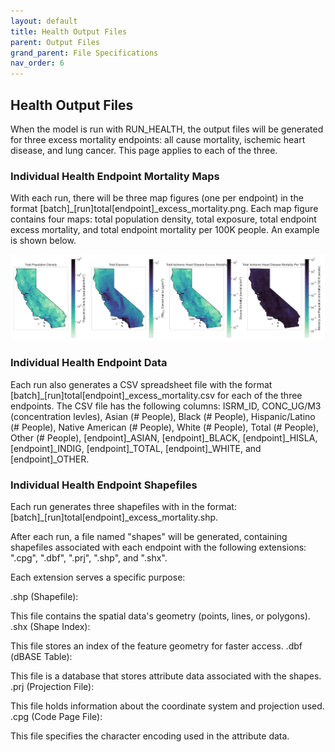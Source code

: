 ```yaml
---
layout: default
title: Health Output Files
parent: Output Files
grand_parent: File Specifications
nav_order: 6
---
```


## Health Output Files 
When the model is run with RUN_HEALTH, the output files will be generated for three excess mortality endpoints: all cause mortality, ischemic heart disease, and lung cancer. This page applies to each of the three. 

### Individual Health Endpoint Mortality Maps
With each run, there will be three map figures (one per endpoint) in the format [batch]_[run]total[endpoint]_excess_mortality.png. Each map figure contains four maps: total population density, total exposure, total endpoint excess mortality, and total endpoint mortality per 100K people. An example is shown below.

![Individual Health Endpoint Mortality png](https://github.com/echo-air-model/echo-air-model.github.io/blob/output_file_pages/assets/getting_started/mac_os/demo_test_03_total_ischemic%20heart%20disease_excess_mortality.png?raw=true)

### Individual Health Endpoint Data
Each run also generates a CSV spreadsheet file with the format [batch]_[run]total[endpoint]_excess_mortality.csv for each of the three endpoints. The CSV file has the following columns: ISRM_ID, CONC_UG/M3 (concentration levles), Asian (# People), Black (# People),	Hispanic/Latino (# People), Native American (# People), White (# People), Total (# People), Other (# People), [endpoint]_ASIAN, [endpoint]_BLACK,	[endpoint]_HISLA,	[endpoint]_INDIG,	[endpoint]_TOTAL,	[endpoint]_WHITE,	and [endpoint]_OTHER. 

### Individual Health Endpoint Shapefiles
Each run generates three shapefiles with in the format: [batch]_[run]total[endpoint]_excess_mortality.shp.

After each run, a file named "shapes" will be generated, containing shapefiles associated with each endpoint with the following extensions: ".cpg", ".dbf", ".prj", ".shp", and ".shx".

Each extension serves a specific purpose:

.shp (Shapefile):

This file contains the spatial data's geometry (points, lines, or polygons).
.shx (Shape Index):

This file stores an index of the feature geometry for faster access.
.dbf (dBASE Table):

This file is a database that stores attribute data associated with the shapes.
.prj (Projection File):

This file holds information about the coordinate system and projection used.
.cpg (Code Page File):

This file specifies the character encoding used in the attribute data.
